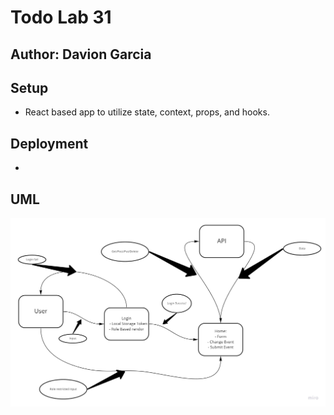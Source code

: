 # Todo Lab 31

## Author: Davion Garcia

## Setup

- React based app to utilize state, context, props, and hooks.

## Deployment

- 

## UML

![UML](todo-UML.jpg)